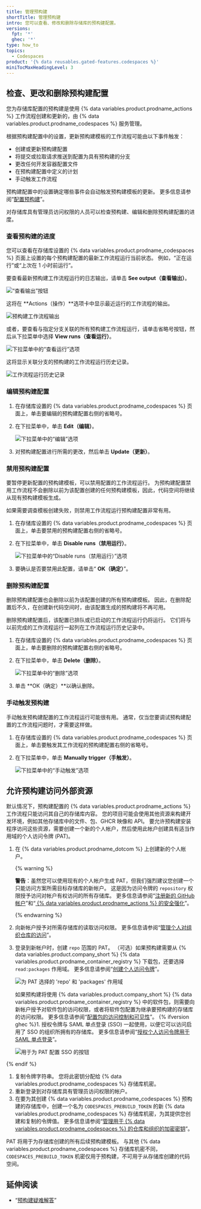 ```yaml
---
title: 管理预构建
shortTitle: 管理预构建
intro: 您可以查看、修改和删除存储库的预构建配置。
versions:
  fpt: '*'
  ghec: '*'
type: how_to
topics:
  - Codespaces
product: '{% data reusables.gated-features.codespaces %}'
miniTocMaxHeadingLevel: 3
---
```


## 检查、更改和删除预构建配置

您为存储库配置的预构建是使用 {% data variables.product.prodname_actions %} 工作流程创建和更新的，由 {% data variables.product.prodname_codespaces %} 服务管理。

根据预构建配置中的设置，更新预构建模板的工作流程可能由以下事件触发：

* 创建或更新预构建配置
* 将提交或拉取请求推送到配置为具有预构建的分支
* 更改任何开发容器配置文件
* 在预构建配置中定义的计划
* 手动触发工作流程

预构建配置中的设置确定哪些事件会自动触发预构建模板的更新。 更多信息请参阅“[配置预构建](/codespaces/prebuilding-your-codespaces/configuring-prebuilds#configuring-a-prebuild)”。

对存储库具有管理员访问权限的人员可以检查预构建、编辑和删除预构建配置的进度。

### 查看预构建的进度
您可以查看在存储库设置的 {% data variables.product.prodname_codespaces %} 页面上设置的每个预构建配置的最新工作流程运行当前状态。 例如，“正在运行”或“上次在 1 小时前运行”。

要查看最新预构建工作流程运行的日志输出，请单击 **See output（查看输出）**。

![“查看输出”按钮](/assets/images/help/codespaces/prebuilds-see-output.png)

这将在 **Actions（操作）**选项卡中显示最近运行的工作流程的输出。

![预构建工作流程输出](/assets/images/help/codespaces/prebuilds-log-output.png)

或者，要查看与指定分支关联的所有预构建工作流程运行，请单击省略号按钮，然后从下拉菜单中选择 **View runs（查看运行）**。

![下拉菜单中的“查看运行”选项](/assets/images/help/codespaces/prebuilds-view-runs.png)

这将显示关联分支的预构建的工作流程运行历史记录。

![工作流程运行历史记录](/assets/images/help/codespaces/prebuilds-workflow-runs.png)

### 编辑预构建配置

1. 在存储库设置的 {% data variables.product.prodname_codespaces %} 页面上，单击要编辑的预构建配置右侧的省略号。
1. 在下拉菜单中，单击 **Edit（编辑）**。

   ![下拉菜单中的“编辑”选项](/assets/images/help/codespaces/prebuilds-edit.png)

1. 对预构建配置进行所需的更改，然后单击 **Update（更新）**。

### 禁用预构建配置

要暂停更新配置的预构建模板，可以禁用配置的工作流程运行。 为预构建配置禁用工作流程不会删除以前为该配置创建的任何预构建模板，因此，代码空间将继续从现有预构建模板生成。

如果需要调查模板创建失败，则禁用工作流程运行预构建配置非常有用。

1. 在存储库设置的 {% data variables.product.prodname_codespaces %} 页面上，单击要禁用的预构建配置右侧的省略号。
1. 在下拉菜单中，单击 **Disable runs（禁用运行）**。

   ![下拉菜单中的“Disable runs（禁用运行）”选项](/assets/images/help/codespaces/prebuilds-disable.png)

1. 要确认是否要禁用此配置，请单击“ **OK（确定）**”。

### 删除预构建配置

删除预构建配置也会删除以前为该配置创建的所有预构建模板。 因此，在删除配置后不久，在创建新代码空间时，由该配置生成的预构建将不再可用。

删除预构建配置后，该配置已排队或已启动的工作流程运行仍将运行。 它们将与以前完成的工作流程运行一起列在工作流程运行历史记录中。

1. 在存储库设置的 {% data variables.product.prodname_codespaces %} 页面上，单击要删除的预构建配置右侧的省略号。
1. 在下拉菜单中，单击 **Delete（删除）**。

   ![下拉菜单中的“删除”选项](/assets/images/help/codespaces/prebuilds-delete.png)

1. 单击 **OK（确定）**以确认删除。

### 手动触发预构建

手动触发预构建配置的工作流程运行可能很有用。 通常，仅当您要调试预构建配置的工作流程问题时，才需要这样做。

1. 在存储库设置的 {% data variables.product.prodname_codespaces %} 页面上，单击要触发其工作流程的预构建配置右侧的省略号。
1. 在下拉菜单中，单击 **Manually trigger（手触发）**。

   ![下拉菜单中的“手动触发”选项](/assets/images/help/codespaces/prebuilds-manually-trigger.png)

## 允许预构建访问外部资源

默认情况下，预构建配置的 {% data variables.product.prodname_actions %} 工作流程只能访问其自己的存储库内容。 您的项目可能会使用其他资源来构建开发环境，例如其他存储库中的文件、包、GHCR 映像和 API。 要允许预构建安装程序访问这些资源，需要创建一个新的个人帐户，然后使用此帐户创建具有适当作用域的个人访问令牌 (PAT)。

1. 在 {% data variables.product.prodname_dotcom %} 上创建新的个人帐户。

   {% warning %}

   **警告**：虽然您可以使用现有的个人帐户生成 PAT，但我们强烈建议您创建一个只能访问方案所需目标存储库的新帐户。 这是因为访问令牌的 `repository` 权限授予访问对帐户有权访问的所有存储库。 更多信息请参阅“[注册新的 GitHub 帐户](/get-started/signing-up-for-github/signing-up-for-a-new-github-account)”和“[ {% data variables.product.prodname_actions %} 的安全强化](/actions/security-guides/security-hardening-for-github-actions#considering-cross-repository-access)”。

   {% endwarning %}
1. 向新帐户授予对所需存储库的读取访问权限。 更多信息请参阅“[管理个人对组织仓库的访问](/organizations/managing-access-to-your-organizations-repositories/managing-an-individuals-access-to-an-organization-repository)”。
1. 登录到新帐户时，创建 `repo` 范围的 PAT。 （可选）如果预构建需要从 {% data variables.product.company_short %} {% data variables.product.prodname_container_registry %} 下载包，还要选择 `read:packages` 作用域。 更多信息请参阅“[创建个人访问令牌](/authentication/keeping-your-account-and-data-secure/creating-a-personal-access-token)”。

   ![为 PAT 选择的 'repo' 和 'packages' 作用域](/assets/images/help/codespaces/prebuilds-select-scopes.png)

   如果预构建将使用 {% data variables.product.company_short %} {% data variables.product.prodname_container_registry %} 中的软件包，则需要向新帐户授予对软件包的访问权限，或者将软件包配置为继承要预构建的存储库的访问权限。 更多信息请参阅“[配置包的访问控制和可见性](/packages/learn-github-packages/configuring-a-packages-access-control-and-visibility)”。
{% ifversion ghec %}1. 授权令牌与 SAML 单点登录 (SSO) 一起使用，以便它可以访问启用了 SSO 的组织所拥有的存储库。 更多信息请参阅“[授权个人访问令牌用于 SAML 单点登录](/authentication/authenticating-with-saml-single-sign-on/authorizing-a-personal-access-token-for-use-with-saml-single-sign-on)”。

   ![用于为 PAT 配置 SSO 的按钮](/assets/images/help/codespaces/configure-SSO-for-PAT.png)

{% endif %}
1. 复制令牌字符串。 您将此密钥分配给 {% data variables.product.prodname_codespaces %} 存储库机密。
1. 重新登录到对存储库具有管理员访问权限的帐户。
1. 在要为其创建 {% data variables.product.prodname_codespaces %} 预构建的存储库中，创建一个名为 `CODESPACES_PREBUILD_TOKEN` 的新 {% data variables.product.prodname_codespaces %} 存储库机密，为其提供您创建和复制的令牌值。 更多信息请参阅“[管理用于 {% data variables.product.prodname_codespaces %} 的仓库和组织的加密密钥](/codespaces/managing-codespaces-for-your-organization/managing-encrypted-secrets-for-your-repository-and-organization-for-codespaces#adding-secrets-for-a-repository)”。

PAT 将用于为存储库创建的所有后续预构建模板。 与其他 {% data variables.product.prodname_codespaces %} 存储库机密不同， `CODESPACES_PREBUILD_TOKEN` 机密仅用于预构建，不可用于从存储库创建的代码空间。

## 延伸阅读

- “[预构建疑难解答](/codespaces/troubleshooting/troubleshooting-prebuilds)”
